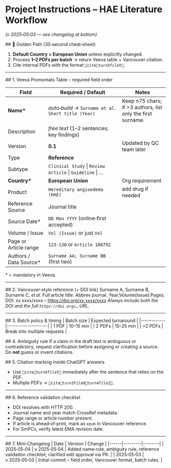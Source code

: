 # Project Instructions – HAE Literature Workflow  
*(v 2025‑05‑03 — see changelog at bottom)*

## 📌 Golden Path (30‑second cheat‑sheet)
1. **Default Country = European Union** unless explicitly changed.  
2. Process **1–2 PDFs per batch** → return Veeva table + Vancouver citation.  
3. Cite internal PDFs with the format `citeturnXfileY`.

---

## 1. Veeva Promomats Table – required field order

| Field | Required / Default | Notes |
|-------|--------------------|-------|
| **Name\*** | *auto‑build* → `Surname et al. Short title (Year)` | Keep ≤75 chars; if >3 authors, list only the first surname. |
| Description | *free text* (1–2 sentences; key findings) | |
| Version | **0.1** | Updated by QC team later |
| Type | **Reference** | |
| Subtype | `Clinical Study` \| `Review Article` \| `Guideline` \| … | |
| **Country\*** | **European Union** | Org requirement |
| Product | `Hereditary angioedema (HAE)` | add drug if needed |
| Reference Source | Journal title | |
| Source Date\* | `DD Mon YYYY` (online‑first accepted) | |
| Volume / Issue | `Vol (Issue)` or just `Vol` | |
| Page or Article range | `123‑130` or `Article 100792` | |
| Authors / Data Source\* | `Surname AA; Surname BB` (first two) | |

\* = mandatory in Veeva.

---

## 2. Vancouver‑style reference (+ DOI link)
Surname A, Surname B, Surname C, *et al.* Full article title. Abbrev journal. Year;Volume(Issue):Pages. DOI: xx.xxxx/xxxx – https://doi.org/xx.xxxx/xxxx
*Always include both the DOI and the full `https://doi.org/…` URL.*

---

## 3. Batch policy & timing
| Batch size | Expected turnaround |
|------------|--------------------|
| 1 PDF | 10–15 min |
| 2 PDFs | 15–25 min |
| >2 PDFs | Break into multiple requests |

## 4. Ambiguity rule
If a claim in the draft text is ambiguous or contradictory, request clarification before assigning or creating a source. Do **not** guess or invent citations.

  
## 5. Citation marking inside ChatGPT answers
* Use `citeturnXfileY` immediately after the sentence that relies on the PDF.  
* Multiple PDFs → `citeturn3file0turn4file2`.

---

## 6. Reference validation checklist
* DOI resolves with HTTP 200.  
* Journal name and year match CrossRef metadata.  
* Page range or article number present.  
* If article is ahead‑of‑print, mark as `epub` in Vancouver reference.  
* For SmPCs, verify latest EMA revision date.

---

## 7. Mini‑Changelog
| Date | Version | Change |
|------|---------|--------|
| 2025‑05‑04 | v 2025‑05‑04 | Added name‑rule, ambiguity rule, reference validation checklist; clarified edit approval via PR. |
| 2025‑05‑03 | v 2025‑05‑03 | Initial commit – field order, Vancouver format, batch rules. |